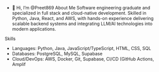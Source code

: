 - 👋 Hi, I’m @Preet869
About Me
Software engineering graduate and specialized in full stack and cloud-native development. Skilled in Python, Java, React, and AWS, with hands-on experience delivering scalable
backend systems and integrating LLM/AI technologies into modern applications.

Skills
- Languages: Python, Java, JavaScript/TypeScript, HTML, CSS, SQL
- Databases: PostgreSQL, MySQL, Supabase
- Cloud/DevOps: AWS, Docker, Git, Supabase, CI/CD (GitHub Actions, Amplif

